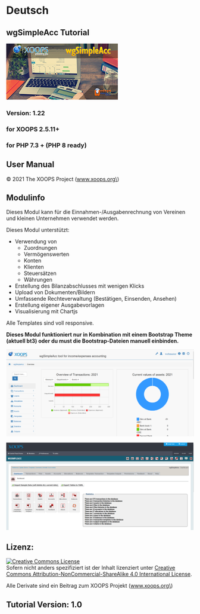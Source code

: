 # Deutsch

## wgSimpleAcc Tutorial

![wgSimpleAcc](../.gitbook/assets/de/wgsimpleacc.jpg)

### Version: 1.22

### for XOOPS 2.5.11+

### for PHP 7.3 + (PHP 8 ready)

## User Manual

© 2021 The XOOPS Project \(www.xoops.org\)

## Modulinfo

Dieses Modul kann für die Einnahmen-/Ausgabenrechnung von Vereinen und kleinen Unternehmen verwendet werden.

Dieses Modul unterstützt:

* Verwendung von
  * Zuordnungen
  * Vermögenswerten
  * Konten
  * Klienten
  * Steuersätzen
  * Währungen
* Erstellung des Bilanzabschlusses mit wenigen Klicks
* Upload von Dokumenten/Bildern
* Umfassende Rechteverwaltung (Bestätigen, Einsenden, Ansehen)
* Erstellung eigener Ausgabevorlagen
* Visualisierung mit Chartjs

Alle Templates sind voll responsive.

**Dieses Modul funktioniert nur in Kombination mit einem Bootstrap Theme (aktuell bt3) oder du must die Bootstrap-Dateien manuell einbinden.**

![Dashboard Benutzerseite](../.gitbook/assets/de/dashboard.png)

![Dashboard Adminseite](../.gitbook/assets/de/admin_dashboard.png)

## Lizenz:

[![Creative Commons License](https://i.creativecommons.org/l/by-nc-sa/4.0/88x31.png)](http://creativecommons.org/licenses/by-nc-sa/4.0/)  
Sofern nicht anders spezifiziert ist der Inhalt lizenziert unter [Creative Commons Attribution-NonCommercial-ShareAlike 4.0 International License](http://creativecommons.org/licenses/by-nc-sa/4.0/).

Alle Derivate sind ein Beitrag zum XOOPS Projekt \(www.xoops.org\)

## Tutorial Version: 1.0

